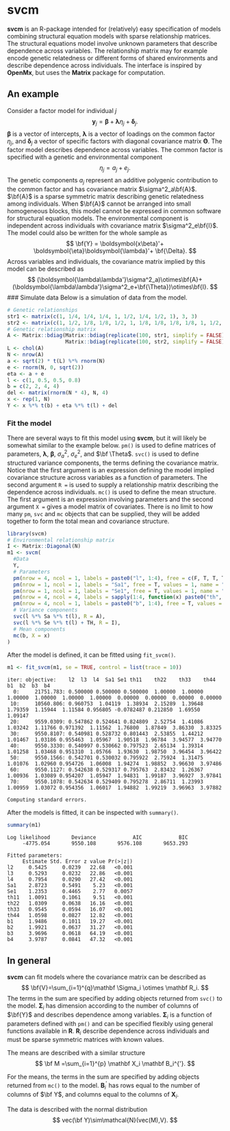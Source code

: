 svcm
================

**svcm** is an R-package intended for (relatively) easy specification of
models combining structural equation models with sparse relationship
matrices. The structural equations model involve unknown parameters that
describe dependence across variables. The relationship matrix may for
example encode genetic relatedness or different forms of shared
environments and describe dependence across individuals. The interface
is inspired by **OpenMx**, but uses the **Matrix** package for
computation.

## An example

Consider a factor model for individual $j$ $$
\boldsymbol{y}_j = \boldsymbol{\beta}+\boldsymbol{\lambda}\eta_j+\boldsymbol{\delta}_j.
$$ $\boldsymbol{\beta}$ is a vector of intercepts,
$\boldsymbol{\lambda}$ is a vector of loadings on the common factor
$\eta_j$, and $\boldsymbol{\delta}_j$ a vector of specific factors with
diagonal covariance matrix $\mathbf{\Theta}$. The factor model describes
dependence across variables. The common factor is specified with a
genetic and environmental component $$
\eta_j = a_j + e_j.
$$ The genetic components $a_j$ represent an additive polygenic
contribution to the common factor and has covariance matrix
$\sigma^2_a\bf{A}$. $\bf{A}$ is a sparse symmetric matrix describing
genetic relatedness among individuals. When $\bf{A}$ cannot be arranged
into small homogeneous blocks, this model cannot be expressed in common
software for structural equation models. The environmental component is
independent across individuals with covariance matrix
$\sigma^2_e\bf{I}$. The model could also be written for the whole sample
as $$
\bf{Y} = \boldsymbol{x\beta}'+
\boldsymbol{\eta}\boldsymbol{\lambda}'+ \bf{\Delta}.
$$ Across variables and individuals, the covariance matrix implied by
this model can be described as $$
(\boldsymbol{\lambda\lambda'}\sigma^2_a)\otimes\bf{A}+
(\boldsymbol{\lambda\lambda'}\sigma^2_e+\bf{\Theta})\otimes\bf{I}.
$$ \### Simulate data Below is a simulation of data from the model.

``` r
# Genetic relationships
str1 <- matrix(c(1, 1/4, 1/4, 1/4, 1, 1/2, 1/4, 1/2, 1), 3, 3)
str2 <- matrix(c(1, 1/2, 1/8, 1/8, 1/2, 1, 1/8, 1/8, 1/8, 1/8, 1, 1/2, 1/8, 1/8, 1/2, 1), 4, 4)
# Genetic relationship matrix
A <- Matrix::bdiag(Matrix::bdiag(replicate(100, str1, simplify = FALSE)),
                   Matrix::bdiag(replicate(100, str2, simplify = FALSE)))
L <- chol(A)
N <- nrow(A)
a <- sqrt(2) * t(L) %*% rnorm(N)
e <- rnorm(N, 0, sqrt(2))
eta <- a + e
l <- c(1, 0.5, 0.5, 0.8)
b = c(2, 2, 4, 4)
del <- matrix(rnorm(N * 4), N, 4)
x <- rep(1, N)
Y <- x %*% t(b) + eta %*% t(l) + del
```

### Fit the model

There are several ways to fit this model using **svcm**, but it will
likely be somewhat similar to the example below. `pm()` is used to
define matrices of parameters, $\boldsymbol{\lambda}$,
$\boldsymbol{\beta}$, $\sigma^2_a$, $\sigma^2_e$, and $\bf \Theta$.
`svc()` is used to define structured variance components, the terms
defining the covariance matrix. Notice that the first argument is an
expression defining the model implied covariance structure across
variables as a function of parameters. The second argument `R =` is used
to supply a relationship matrix describing the dependence across
individuals. `mc()` is used to define the mean structure. The first
argument is an expression involving parameters and the second argument
`X =` gives a model matrix of covariates. There is no limit to how many
`pm`, `svc` and `mc` objects that can be supplied, they will be added
together to form the total mean and covariance structure.

``` r
library(svcm)
# Environmental relationship matrix
I <- Matrix::Diagonal(N)
m1 <- svcm(
  #Data
  Y,
  # Parameters
  pm(nrow = 4, ncol = 1, labels = paste0("l", 1:4), free = c(F, T, T, T), values = c(1, 0.5, 0.5, 0.5), name = "l"),
  pm(nrow = 1, ncol = 1, labels = "Sa1", free = T, values = 1, name = "Sa"),
  pm(nrow = 1, ncol = 1, labels = "Se1", free = T, values = 1, name = "Se"),
  pm(nrow = 4, ncol = 4, labels = sapply(1:4, function(x) paste0("th", 1:4, x)), free = diag(T, 4), values = diag(4), name = "TH"),
  pm(nrow = 4, ncol = 1, labels = paste0("b", 1:4), free = T, values = 0, name = "b"),
  # Variance components
  svc(l %*% Sa %*% t(l), R = A),
  svc(l %*% Se %*% t(l) + TH, R = I),
  # Mean components
  mc(b, X = x)
)
```

After the model is defined, it can be fitted using `fit_svcm()`.

``` r
m1 <- fit_svcm(m1, se = TRUE, control = list(trace = 10))
```


    iter: objective:    l2  l3  l4  Sa1 Se1 th11    th22    th33    th44    b1  b2  b3  b4  
      0:     21751.783: 0.500000 0.500000 0.500000  1.00000  1.00000  1.00000  1.00000  1.00000  1.00000  0.00000  0.00000  0.00000  0.00000
     10:     10560.806: 0.960753  1.04119  1.38934  2.15289  1.39648  1.79359  1.15944  1.11584 0.956805 -0.0782487 0.212850  1.69550  1.09147
     20:     9559.0309: 0.547862 0.524641 0.824809  2.52754  1.41086  1.03242  1.11766 0.971392  1.11562  1.76800  1.87849  3.86330  3.83325
     30:     9550.8107: 0.540981 0.528732 0.801443  2.53855  1.44212  1.01467  1.03186 0.955463  1.05967  1.90518  1.96784  3.94577  3.94770
     40:     9550.3330: 0.540997 0.530662 0.797523  2.65134  1.39314  1.01258  1.03468 0.951310  1.05766  1.93630  1.98750  3.96454  3.96422
     50:     9550.1566: 0.542701 0.530032 0.795922  2.75924  1.31475  1.01076  1.02960 0.954726  1.06008  1.94274  1.98852  3.96630  3.97486
     60:     9550.1127: 0.542638 0.529317 0.795763  2.83432  1.26367  1.00936  1.03089 0.954207  1.05947  1.94831  1.99187  3.96927  3.97841
     70:     9550.1078: 0.542634 0.529409 0.795278  2.86711  1.23993  1.00959  1.03072 0.954356  1.06017  1.94882  1.99219  3.96963  3.97882

    Computing standard errors.

After the models is fitted, it can be inspected with `summary()`.

``` r
summary(m1)
```

    Log likelihood       Deviance            AIC            BIC 
         -4775.054       9550.108       9576.108       9653.293 

    Fitted parameters:
         Estimate Std. Error z value Pr(>|z|)
    l2     0.5425     0.0239   22.68   <0.001
    l3     0.5293     0.0232   22.86   <0.001
    l4     0.7954     0.0290   27.42   <0.001
    Sa1    2.8723     0.5491    5.23   <0.001
    Se1    1.2353     0.4465    2.77   0.0057
    th11   1.0091     0.1061    9.51   <0.001
    th22   1.0309     0.0638   16.16   <0.001
    th33   0.9545     0.0594   16.07   <0.001
    th44   1.0598     0.0827   12.82   <0.001
    b1     1.9486     0.1011   19.27   <0.001
    b2     1.9921     0.0637   31.27   <0.001
    b3     3.9696     0.0618   64.19   <0.001
    b4     3.9787     0.0841   47.32   <0.001

## In general

**svcm** can fit models where the covariance matrix can be described as
$$
\bf{V}=\sum_{i=1}^{q}\mathbf \Sigma_i \otimes \mathbf R_i.
$$ The terms in the sum are specified by adding objects returned from
`svc()` to the model. $\mathbf \Sigma_i$ has dimension according to the
number of columns of $\bf{Y}$ and describes dependence among variables.
$\mathbf \Sigma_i$ is a function of parameters defined with `pm()` and
can be specified flexibly using general functions available in **R**.
$\mathbf R_i$ describe dependence across individuals and must be sparse
symmetric matrices with known values.

The means are described with a similar structure $$
\bf M =\sum_{i=1}^{p} \mathbf X_i \mathbf B_i^{'}.
$$

For the means, the terms in the sum are specified by adding objects
returned from `mc()` to the model. $\mathbf B_i^{'}$ has rows equal to
the number of columns of $\bf Y$, and columns equal to the columns of
$\mathbf X_i$.

The data is described with the normal distribution $$
vec(\bf Y)\sim\mathcal{N}(vec(M),V).
$$
